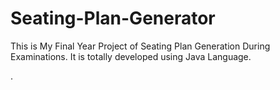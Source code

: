 # Seating-Plan-Generator

This is My Final Year Project of Seating Plan Generation During Examinations. It is totally developed using Java Language.















































































































































































































































































































































































































.






































